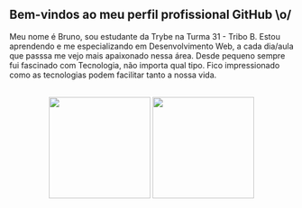 ## Bem-vindos ao meu perfil profissional GitHub \o/

Meu nome é Bruno, sou estudante da Trybe na Turma 31 - Tribo B. Estou aprendendo e me especializando em Desenvolvimento Web, a cada dia/aula que passsa me vejo mais apaixonado nessa área.
Desde pequeno sempre fui fascinado com Tecnologia, não importa qual tipo. Fico impressionado como as tecnologias podem facilitar tanto a nossa vida. 


<br>

<!-- GITHUB STATUS -->
<div align="center">
  <img height="180em" src="https://github-readme-stats.vercel.app/api?username=Brunobenunes&show_icons=true&theme=github_dark&include_all_commits=true&count_private=true"/>
  <img height="180em" src='https://github-readme-stats.vercel.app/api/top-langs/?username=Brunobenunes&layout=compact&theme=github_dark)](https://github.com/anuraghazra/github-readme-stats' />
  
  <!-- TEMAS: dark, radical, merko, gruvbox, tokyonight, onedark, cobalt, synthwave, highcontrast, dracula -->
</div>

<br>

<!-- TECNOLOGIAS -->